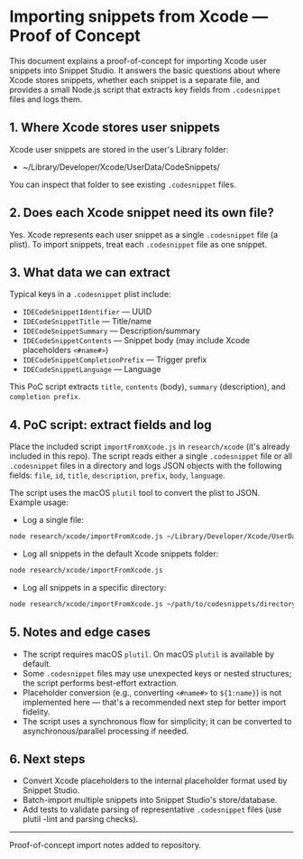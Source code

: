 # Importing snippets from Xcode — Proof of Concept

This document explains a proof-of-concept for importing Xcode user snippets into Snippet Studio. It answers the basic questions about where Xcode stores snippets, whether each snippet is a separate file, and provides a small Node.js script that extracts key fields from `.codesnippet` files and logs them.

## 1. Where Xcode stores user snippets

Xcode user snippets are stored in the user's Library folder:

- ~/Library/Developer/Xcode/UserData/CodeSnippets/

You can inspect that folder to see existing `.codesnippet` files.

## 2. Does each Xcode snippet need its own file?

Yes. Xcode represents each user snippet as a single `.codesnippet` file (a plist). To import snippets, treat each `.codesnippet` file as one snippet.

## 3. What data we can extract

Typical keys in a `.codesnippet` plist include:

- `IDECodeSnippetIdentifier` — UUID
- `IDECodeSnippetTitle` — Title/name
- `IDECodeSnippetSummary` — Description/summary
- `IDECodeSnippetContents` — Snippet body (may include Xcode placeholders `<#name#>`)
- `IDECodeSnippetCompletionPrefix` — Trigger prefix
- `IDECodeSnippetLanguage` — Language

This PoC script extracts `title`, `contents` (body), `summary` (description), and `completion prefix`.

## 4. PoC script: extract fields and log

Place the included script `importFromXcode.js` in `research/xcode` (it's already included in this repo). The script reads either a single `.codesnippet` file or all `.codesnippet` files in a directory and logs JSON objects with the following fields: `file`, `id`, `title`, `description`, `prefix`, `body`, `language`.

The script uses the macOS `plutil` tool to convert the plist to JSON. Example usage:

- Log a single file:

```bash
node research/xcode/importFromXcode.js ~/Library/Developer/Xcode/UserData/CodeSnippets/MySnippet.codesnippet
```

- Log all snippets in the default Xcode snippets folder:

```bash
node research/xcode/importFromXcode.js
```

- Log all snippets in a specific directory:

```bash
node research/xcode/importFromXcode.js ~/path/to/codesnippets/directory
```

## 5. Notes and edge cases

- The script requires macOS `plutil`. On macOS `plutil` is available by default.
- Some `.codesnippet` files may use unexpected keys or nested structures; the script performs best-effort extraction.
- Placeholder conversion (e.g., converting `<#name#>` to `${1:name}`) is not implemented here — that's a recommended next step for better import fidelity.
- The script uses a synchronous flow for simplicity; it can be converted to asynchronous/parallel processing if needed.

## 6. Next steps

- Convert Xcode placeholders to the internal placeholder format used by Snippet Studio.
- Batch-import multiple snippets into Snippet Studio's store/database.
- Add tests to validate parsing of representative `.codesnippet` files (use plutil -lint and parsing checks).


---

Proof-of-concept import notes added to repository.
